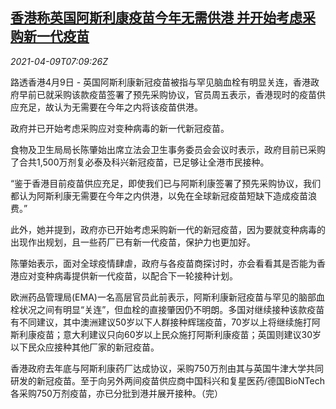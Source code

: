 <!--1617953463000-->
[香港称英国阿斯利康疫苗今年无需供港 并开始考虑采购新一代疫苗](https://cn.reuters.com/article/hk-astrazeneca-vaccine-0409-idCNKBS2BW0RV)
------

<div><i>2021-04-09T07:09:26Z</i></div><p>路透香港4月9日 - 英国阿斯利康新冠疫苗被指与罕见脑血栓有明显关连，香港政府早前已就采购该款疫苗签署了预先采购协议，官员周五表示，香港现时的疫苗供应充足，故认为无需要在今年之内将该疫苗供港。</p><p>政府并已开始考虑采购应对变种病毒的新一代新冠疫苗。</p><p>食物及卫生局局长陈肇始出席立法会卫生事务委员会会议时表示，政府目前已采购了合共1,500万剂复必泰及科兴新冠疫苗，已足够让全港市民接种。</p><p>“鉴于香港目前疫苗供应充足，即使我们已与阿斯利康签署了预先采购协议，我们都认为阿斯利康无需要在今年之内供港，以免在全球新冠疫苗短缺下造成疫苗浪费。”</p><p>此外，她并提到，政府亦已开始考虑采购新一代的新冠疫苗，因为要就变种病毒的出现作出规划，且一些药厂已有新一代疫苗，保护力也更加好。</p><p>陈肇始表示，面对全球疫情肆虐，政府与各疫苗商探讨时，亦会看看其是否能为香港应对变种病毒提供新一代疫苗，以配合下一轮接种计划。</p><p>欧洲药品管理局(EMA)一名高层官员此前表示，阿斯利康新冠疫苗与罕见的脑部血栓状况之间有明显“关连”，但血栓的直接肇因仍不明朗。多国对继续接种该款疫苗有不同建议，其中澳洲建议50岁以下人群接种辉瑞疫苗，70岁以上将继续施打阿斯利康疫苗；意大利建议只向60岁以上民众施打阿斯利康疫苗；英国则建议30岁以下民众应接种其他厂家的新冠疫苗。</p><p>香港政府去年底与阿斯利康药厂达成协议，采购750万剂由其与英国牛津大学共同研发的新冠疫苗。至于向另外两间疫苗供应商中国科兴和复星医药/德国BioNTech各采购750万剂疫苗，亦已分批到港并展开接种。（完）</p>

